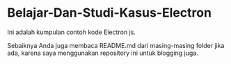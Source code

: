 # Belajar-Dan-Studi-Kasus-Electron
Ini adalah kumpulan contoh kode Electron js.

Sebaiknya Anda juga membaca README.md dari masing-masing folder jika ada, karena saya menggunakan repository ini untuk blogging juga.
